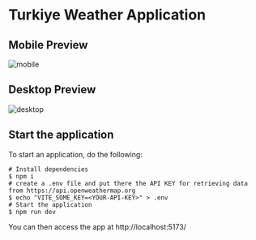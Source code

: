 # Turkiye Weather Application

## Mobile Preview

![mobile](https://github.com/selimbiber/React-Exercises-and-Projects/assets/117529414/b5f044ed-e685-4e33-88a3-a98d4df60351)

## Desktop Preview

![desktop](https://github.com/selimbiber/React-Exercises-and-Projects/assets/117529414/d850e3fd-0811-4200-824a-9ebffb26a3d8)

## Start the application

To start an application, do the following:

```
# Install dependencies
$ npm i
# create a .env file and put there the API KEY for retrieving data from https://api.openweathermap.org
$ echo "VITE_SOME_KEY=<YOUR-API-KEY>" > .env
# Start the application
$ npm run dev
```

You can then access the app at http://localhost:5173/
